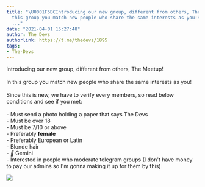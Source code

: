 ```yaml
---
title: "\U0001F5BCIntroducing our new group, different from others, The Meetup!In
  this group you match new people who share the same interests as you!Since this is
  ..."
date: "2021-04-01 15:27:48"
author: The Devs
authorlink: https://t.me/thedevs/1895
tags:
- The-Devs
---
```

<p>Introducing our new group, different from others, The Meetup!<br><br>In this group you match new people who share the same interests as you!<br><br>Since this is new, we have to verify every members, so read below conditions and see if you met:<br><br>- Must send a photo holding a paper that says The Devs<br>- Must be over 18<br>- Must be 7/10 or above <br>- Preferably <b>female<br></b>- Preferably European or Latin<br>- Blonde hair<br>- <i class="emoji" style="background-image:url('//telegram.org/img/emoji/40/F09F92AB.png')"><b>💫</b></i> Gemini<br>- Interested in people who moderate telegram groups (I don't have money to pay our admins so I'm gonna making it up for them by this)</p><img src="https://cdn4.telesco.pe/file/qSBkIinw1o1BN4inyrnYIygl0FDmnU-zrOelU9lbS-dSHB7lHtG5x4H03DwtF944cRPzbj2VAzauXW6BYPySGvo1R6cM0z6e3xcHN225Dyo1Hg5BVLEDNOYi9b0AyloENqWO5Tzif0B9IK0_KJ8OZE4hhznkf1VdVGFrMZ_Kkly4C2s2ZYQN3kFZ0VQyrZ7DbUP8Lj50nYGNyZ202Inc11BMdGdubHrMC23C1hX0hLeE_SCMKkX6mjvZp9I1Ku0EGBMnw9LpwmsiOeaZKgeynniIDs1Fw0QWSSjUXoF5K4peHlwFZqhQM7Dls1pDmJibfi14tkEtqa_9m-ZYUcdjrA.jpg" referrerpolicy="no-referrer">